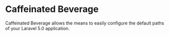 # Caffeinated Beverage
Caffeinated Beverage allows the means to easily configure the default paths of your Laravel 5.0 application.
